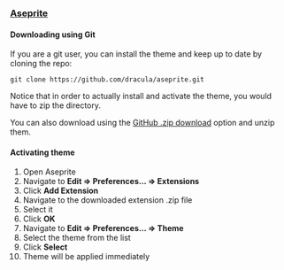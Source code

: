 ### [Aseprite](http://www.aseprite.org)

#### Downloading using Git

If you are a git user, you can install the theme and keep up to date by cloning the repo:

    git clone https://github.com/dracula/aseprite.git

Notice that in order to actually install and activate the theme, you would have to zip the directory.

You can also download using the [GitHub .zip download](https://github.com/dracula/aseprite/archive/master.zip) option and unzip them.

#### Activating theme

1. Open Aseprite
2. Navigate to **Edit &#8658; Preferences... &#8658; Extensions**
3. Click **Add Extension**
4. Navigate to the downloaded extension .zip file
5. Select it
6. Click **OK**
7. Navigate to **Edit &#8658; Preferences... &#8658; Theme**
8. Select the theme from the list
9. Click **Select**
10. Theme will be applied immediately
